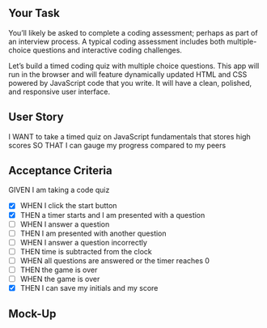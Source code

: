 ## Your Task
 
You’ll likely be asked to complete a coding assessment;
perhaps as part of an interview process. A typical coding assessment includes
both multiple-choice questions and interactive coding challenges. 
 
Let’s build a timed coding quiz with multiple choice questions. 
This app will run in the browser and will feature dynamically
updated HTML and CSS powered by JavaScript code that you write. 
It will have a clean, polished, and responsive user interface. 
 
## User Story
 

I WANT to take a timed quiz on JavaScript fundamentals that stores high scores
SO THAT I can gauge my progress compared to my peers

 
 
## Acceptance Criteria
 
GIVEN I am taking a code quiz
- [x] WHEN I click the start button
- [x] THEN a timer starts and I am presented with a question
- [ ] WHEN I answer a question
- [ ] THEN I am presented with another question
- [ ] WHEN I answer a question incorrectly
- [ ] THEN time is subtracted from the clock
- [ ] WHEN all questions are answered or the timer reaches 0
- [ ] THEN the game is over
- [ ] WHEN the game is over
- [x] THEN I can save my initials and my score
 
## Mock-Up
